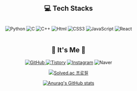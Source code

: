 

<div align="center">
    
## 💻 Tech Stacks 
    
<br/> 
<img alt="Python" src ="https://img.shields.io/badge/Python-3776AB.svg?&style=for-the-badge&logo=Python&logoColor=white"/>
<img alt="C" src ="https://img.shields.io/badge/C-A8B9CC.svg?&style=for-the-badge&logo=C&logoColor=white"/> 
<img alt="C++" src ="https://img.shields.io/badge/C++-00599C.svg?&style=for-the-badge&logo=C%2B%2B&logoColor=white"/>  <img alt="Html" src ="https://img.shields.io/badge/HTML-E34F26.svg?&style=for-the-badge&logo=HTML5&logoColor=white"/> <img alt="CSS3" src ="https://img.shields.io/badge/CSS3-FF9933.svg?&style=for-the-badge&logo=CSS3&logoColor=white"/>  <img alt="JavaScript" src ="https://img.shields.io/badge/JavaScript-F7DF1E.svg?&style=for-the-badge&logo=JavaScript&logoColor=white"/>   <img alt="React" src ="https://img.shields.io/badge/React-61DAFB.svg?&style=for-the-badge&logo=React&logoColor=white"/> 
<br/>

<br/>

## 🌹 It's Me 🌹
<a href = "https://github.com/dyddydee"><img alt="GitHub" src ="https://img.shields.io/badge/GitHub-181717.svg?&style=for-the-badge&logo=GitHub&logoColor=white"/>
</a> <a href = "https://dyddydee.tistory.com/"> <img alt="Tistory" src ="https://img.shields.io/badge/Tistory-orange.svg?&style=for-the-badge"/></a>
</a> <a href = "https://instagram.com/dyddydee"> <img alt="Instagram" src ="https://img.shields.io/badge/Instagram-E4405F.svg?&style=for-the-badge&logo=Instagram&logoColor=white"/></a>
<img alt="Naver" src 
="https://img.shields.io/badge/shinji1998@naver.com-EA4335.svg?&style=for-the-badge&logo=Gmail&logoColor=white"/>


[![Solved.ac
프로필](http://mazassumnida.wtf/api/v2/generate_badge?boj=tlswldyd1998)](https://solved.ac/tlswldyd1998)

[![Anurag's GitHub stats](https://github-readme-stats.vercel.app/api?username=dyddydee)](https://github.com/dyddydee/github-readme-stats)

<br/>

</div>








<!--
**dyddydee/dyddydee** is a ✨ _special_ ✨ repository because its `README.md` (this file) appears on your GitHub profile.

Here are some ideas to get you started:

- 🔭 I’m currently working on ...
- 🌱 I’m currently learning ...
- 👯 I’m looking to collaborate on ...
- 🤔 I’m looking for help with ...
- 💬 Ask me about ...
- 📫 How to reach me: ...
- 😄 Pronouns: ...
- ⚡ Fun fact: ...
-->
